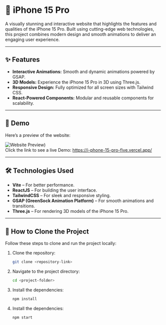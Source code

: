 # 📱 iPhone 15 Pro 

A visually stunning and interactive website that highlights the features and qualities of the iPhone 15 Pro. Built using cutting-edge web technologies, this project combines modern design and smooth animations to deliver an engaging user experience.  

---

## ✨ Features  
- **Interactive Animations:** Smooth and dynamic animations powered by GSAP.  
- **3D Models:** Experience the iPhone 15 Pro in 3D using Three.js.  
- **Responsive Design:** Fully optimized for all screen sizes with Tailwind CSS.  
- **React-Powered Components:** Modular and reusable components for scalability.  

---

## 🌟 Demo  
Here’s a preview of the website:  

![Website Preview](.public/assets/images/iphone15.png))  
Click the link to see a live Demo: https://i-phone-15-pro-five.vercel.app/

---

## 🛠️ Technologies Used  
- **Vite** – For better performance. 
- **ReactJS** – For building the user interface.  
- **TailwindCSS** – For sleek and responsive styling.  
- **GSAP (GreenSock Animation Platform)** – For smooth animations and transitions.  
- **Three.js** – For rendering 3D models of the iPhone 15 Pro.  

---

## 📝 How to Clone the Project  

Follow these steps to clone and run the project locally:  

1. Clone the repository:  
   ```bash
   git clone <repository-link>
2. Navigate to the project directory:  
   ```bash
   cd <project-folder>
3. Install the dependencies:  
   ```bash
   npm install
4. Install the dependencies:  
   ```bash
   npm start
